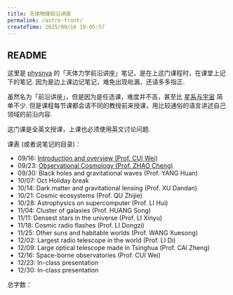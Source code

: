 ```yaml
---
title: 天体物理前沿讲座
permalink: /astro-front/
createTime: 2025/09/16 19:05:57
---
```


## README

这里是 [physnya](/) 的「天体力学前沿讲座」笔记，是在上这门课程时，在课堂上记下的笔记. 因为是边上课边记笔记，难免出现纰漏，还请多多指正.

虽然名为「前沿讲座」，但是因为是任选课，难度并不高，甚至比 [星系与宇宙](/cosmos/) 简单不少. 但是课程每节课都会请不同的教授前来授课，用比较通俗的语言讲述自己领域的前沿内容.

这门课是全英文授课，上课也必须使用英文讨论问题.

课表 (或者说笔记的目录)：

- 09/16: [Introduction and overview (Prof. CUI Wei)](/astro-front/lesson-1/)
- 09/23: [Observational Cosmology (Prof. ZHAO Cheng)](/astro-front/lesson-2-observation-cosmology/)
- 09/30: Black holes and gravitational waves (Prof. YANG Huan)
- 10/07: Oct Holiday break
- 10/14: Dark matter and gravitational lensing (Prof. XU Dandan)
- 10/21: Cosmic ecosystems (Prof. QU Zhijie)
- 10/28: Astrophysics on supercomputer (Prof. LI Hui)
- 11/04: Cluster of galaxies (Prof. HUANG Song)
- 11/11: Densest stars in the universe (Prof. LI Xinyu)
- 11/18: Cosmic radio flashes (Prof. LI Dongzi)
- 11/25: Other suns and habitable worlds (Prof. WANG Xuesong)
- 12/02: Largest radio telescope in the world (Prof. LI Di)
- 12/09: Large optical telescope made in Tsinghua (Prof. CAl Zheng)
- 12/16: Space-borne observatories (Prof. CUI Wei)
- 12/23: In-class presentation
- 12/30: In-class presentation

总字数：<WordCount type="astro-front" />